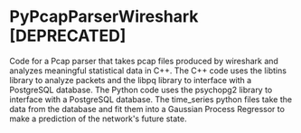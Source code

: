 # PyPcapParserWireshark [DEPRECATED]
Code for a Pcap parser that takes pcap files produced by wireshark and analyzes meaningful statistical data in C++.
The C++ code uses the libtins library to analyze packets and the libpq library to interface with a PostgreSQL database.
The Python code uses the psychopg2 library to interface with a PostgreSQL database.
The time_series python files take the data from the database and fit them into a Gaussian Process Regressor to make a prediction of the network's future state.
